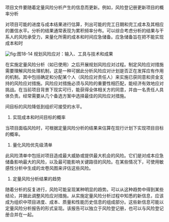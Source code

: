 
项目文件要随着定量风险分析产生的信息而更新。例如，风险登记册更新项目的概率分析

对项目可能的进度与成本结果进行估算，列出可能的完工日期和完工成本及其相应的置信水平。分析的结果通常表现为累积频率分布。可以综合考虑分析的结果与干系人的风险承受力，来量化所需的成本和时间应急储备。应急储备旨在把不能实现成本和时

![](https://img.kancloud.cn/4c/74/4c7471b8b9f4022fb75c40ce5f8e24fb_1013x323.png "fig:")图18-14 规划风险应对：输入、工具与技术和成果

在实施定量风险分析（如已使用）之后开展规划风险应对过程。制定风险应对措施需要理解风险处理机制，这是一种可据此分析风险应对计划是否正在发挥应有作用的机制。其中包括确定和分配某个人（风险应对责任人）来实施已获同意和资金支持的风险应对措施。风险应对措施必须与风险的重要性相匹配，能经济有效地应对挑战。在当前项目背景下现实可行，能获得全体相关方的同意，并由一名责任人具体负责。经常需要从几个备选方案中选择最佳的风险应对措施。

间目标的风险降低到组织可接受的水平。

1. 实现成本和时间目标的概率

当项目面临风险时，可根据定量风险分析的结果来估算在现行计划下实现项目目标的概率。

1. 量化风险优先级清单

此风险清单中包括对项目造成最大威胁或提供最大机会的风险。它们是对成本应急储备影响最大的风险，以及最可能影响关键路径的风险。在某些情况下，可使用敏感性分析中生成的龙卷风图来评估这些风险。

1. 定量风险分析结果的趋势

随着分析的反复进行，风险可能呈现某种明显的趋势。可以从这种趋势中得到某些结论，并据此调整风险应对措施。从实施定量风险分析过程中知悉的新信息，应该成为组织中项目进度、成本、质量和性能历史信息的组成部分。这些新信息可能以定量风险分析报告的形式呈现。该报告可以独立于风险登记册，也可以与风险登记册合并在一起。
